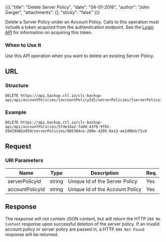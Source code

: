 {{{
  "title": "Delete Server Policy",
  "date": "04-01-2016",
  "author": "John Gerger",
  "attachments": [],
  "sticky": "false"
}}}

Delete a Server Policy under an Account Policy. Calls to this operation must include a token acquired from the authentication endpoint. See the [Login API](../Authentication/login.md) for information on acquiring this token.

### When to Use It

Use this API operation when you want to delete an existing Server Policy.

## URL

### Structure

    DELETE https://api.backup.ctl.io/clc-backup-api/api/accountPolicies/{accountPolicyId}/serverPolicies/{serverPolicyId}

### Example

    DELETE https://api.backup.ctl.io/clc-backup-api/api/accountPolicies/5fde14a2-fa9d-4376-9f01-59429d02a959/serverPolicies/085384ce-200e-4205-8a13-ae1d0bdc71cd

## Request

### URI Parameters

| Name | Type | Description | Req. |
| --- | --- | --- | --- |
| serverPolicyId | string | Unique Id of the Server Policy | Yes |
| accountPolicyId | string | Unique Id of the Account Policy | Yes |


## Response

The response will not contain JSON content, but will return the HTTP `204 No Content` response upon successful deletion of the server policy.  If an invalid account policy or server policy are passed in, a HTTP `404 Not Found` response will be returned. 
